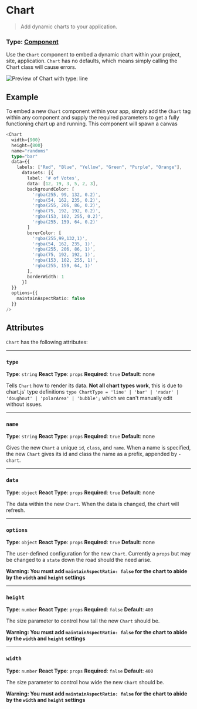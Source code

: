 # Chart
> Add dynamic charts to your application.

### Type: [Component](../Glossary.md/#Component)
Use the `Chart` component to embed a dynamic chart within your project, site, application. `Chart` has no defaults, which means simply calling the Chart class will cause errors.

![Preview of Chart with type: line](https://image.prntscr.com/image/IGxJ-TebRPS7_4uUm0yjTQ.png)

## Example
To embed a new `Chart` component within your app, simply add the `Chart` tag within any component and supply the required parameters to get a fully functioning chart up and running. This component will spawn a canvas

```ts
<Chart
  width={900}
  height={800}
  name="randoms"
  type="bar"
  data={{
    labels: ["Red", "Blue", "Yellow", "Green", "Purple", "Orange"],
      datasets: [{
        label: '# of Votes',
        data: [12, 19, 3, 5, 2, 3],
        backgroundColor: [
          'rgba(255, 99, 132, 0.2)',
          'rgba(54, 162, 235, 0.2)',
          'rgba(255, 206, 86, 0.2)',
          'rgba(75, 192, 192, 0.2)',
          'rgba(153, 102, 255, 0.2)',
          'rgba(255, 159, 64, 0.2)'
        ]
        borerColor: [
          'rgba(255,99,132,1)',
          'rgba(54, 162, 235, 1)',
          'rgba(255, 206, 86, 1)',
          'rgba(75, 192, 192, 1)',
          'rgba(153, 102, 255, 1)',
          'rgba(255, 159, 64, 1)'
        ],
        borderWidth: 1
      }]
  }}
  options={{
    maintainAspectRatio: false
  }}
/>
```

## Attributes
`Chart` has the following attributes:

---

### `type`
**Type**: `string`
**React Type**: `props`
**Required**: `true`
**Default**: none

Tells `Chart` how to render its data. **Not all chart types work**, this is due to chart.js' type definitions `type ChartType = 'line' | 'bar' | 'radar' | 'doughnut' | 'polarArea' | 'bubble';` which we can't manually edit without issues.

---

### `name`
**Type**: `string`
**React Type**: `props`
**Required**: `true`
**Default**: none

Gives the new `Chart` a unique `id`, `class`, and `name`. When a name is specified, the new `Chart` gives its id and class the name as a prefix, appended by `-chart`.

---

### `data`
**Type**: `object`
**React Type**: `props`
**Required**: `true`
**Default**: none

The data within the new `Chart`. When the data is changed, the chart will refresh.

---

### `options`
**Type**: `object`
**React Type**: `props`
**Required**: `true`
**Default**: none

The user-defined configuration for the new `Chart`. Currently a `props` but may be changed to a `state` down the road should the need arise.

**Warning: You must add `maintainAspectRatio: false` for the chart to abide by the `width` and `height` settings**

---

### `height`
**Type**: `number`
**React Type**: `props`
**Required**: `false`
**Default**: `400`

The size parameter to control how tall the new `Chart` should be.

**Warning: You must add `maintainAspectRatio: false` for the chart to abide by the `width` and `height` settings**

---

### `width`
**Type**: `number`
**React Type**: `props`
**Required**: `false`
**Default**: `400`

The size parameter to control how wide the new `Chart` should be.

**Warning: You must add `maintainAspectRatio: false` for the chart to abide by the `width` and `height` settings**

